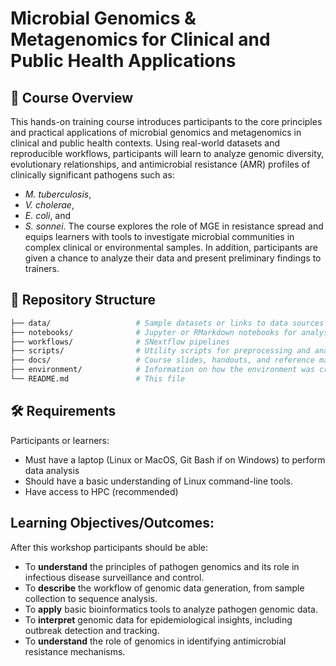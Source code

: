 # Microbial Genomics & Metagenomics for Clinical and Public Health Applications

## 📘 Course Overview
This hands-on training course introduces participants to the core principles and practical applications of microbial genomics and metagenomics in clinical and public health contexts. Using real-world datasets and reproducible workflows, participants will learn to analyze genomic diversity, evolutionary relationships, and antimicrobial resistance (AMR) profiles of clinically significant pathogens such as:
- _M. tuberculosis_,
- _V. cholerae_, 
- _E. coli_, and
- _S. sonnei_.
The  course explores the role of MGE in resistance spread and equips learners with tools to investigate microbial communities in complex clinical or environmental samples. In addition, participants are given a chance to analyze their data and present preliminary findings to trainers.

## 📂 Repository Structure
```bash
├── data/                   # Sample datasets or links to data sources
├── notebooks/              # Jupyter or RMarkdown notebooks for analysis
├── workflows/              # SNextflow pipelines
├── scripts/                # Utility scripts for preprocessing and analysis
├── docs/                   # Course slides, handouts, and reference materials
├── environment/            # Information on how the environment was created
└── README.md               # This file
```

## 🛠 Requirements
Participants or learners:
- Must have a laptop (Linux or MacOS, Git Bash if on Windows) to perform data analysis
- Should have a basic understanding of Linux command-line tools.
- Have access to HPC (recommended)

## Learning Objectives/Outcomes: 
After this workshop participants should be able:
- To **understand** the principles of pathogen genomics and its role in infectious disease surveillance and control.
- To **describe** the workflow of genomic data generation, from sample collection to sequence analysis.
- To **apply** basic bioinformatics tools to analyze pathogen genomic data.
- To **interpret** genomic data for epidemiological insights, including outbreak detection and tracking.
- To **understand** the role of genomics in identifying antimicrobial resistance mechanisms.

